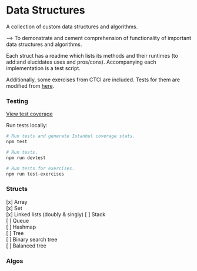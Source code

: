 # Data Structures

A collection of custom data structures and algorithms.

--> To demonstrate and cement comprehension of functionality of important data structures and algorithms.

Each struct has a readme which lists its methods and their runtimes (to add:and elucidates uses and pros/cons). Accompanying each implementation is a test script.

Additionally, some exercises from CTCI are included. Tests for them are modified from [here](https://github.com/careercup/ctci/tree/master/javascript/test).

### Testing

[View test coverage](https://heatherbooker.github.io/dataStructures/coverage/)

Run tests locally:

```bash
# Run tests and generate Istanbul coverage stats.
npm test

# Run tests.
npm run devtest

# Run tests for exercises.
npm run test-exercises 
```

### Structs

[x] Array  
[x] Set  
[x] Linked lists (doubly & singly)
[ ] Stack  
[ ] Queue  
[ ] Hashmap  
[ ] Tree  
[ ] Binary search tree  
[ ] Balanced tree  

### Algos

